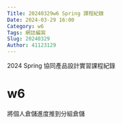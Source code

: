 ```yaml
---
Title: 20240329w6 Spring 課程紀錄
Date: 2024-03-29 16:00
Category: w6
Tags: 網誌編寫
Slug: 20240329
Author: 41123129
---
```


2024 Spring 協同產品設計實習課程紀錄

<!-- PELICAN_END_SUMMARY -->

# w6
將個人倉儲進度推到分組倉儲




